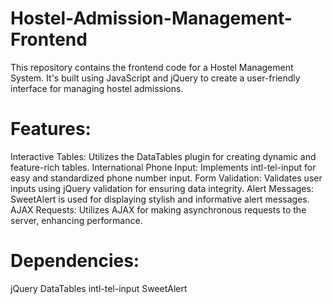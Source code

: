 # Hostel-Admission-Management-Frontend
This repository contains the frontend code for a Hostel Management System. It's built using JavaScript and jQuery to create a user-friendly interface for managing hostel admissions.

# Features:
Interactive Tables: Utilizes the DataTables plugin for creating dynamic and feature-rich tables.
International Phone Input: Implements intl-tel-input for easy and standardized phone number input.
Form Validation: Validates user inputs using jQuery validation for ensuring data integrity.
Alert Messages: SweetAlert is used for displaying stylish and informative alert messages.
AJAX Requests: Utilizes AJAX for making asynchronous requests to the server, enhancing performance.

# Dependencies:
jQuery
DataTables
intl-tel-input
SweetAlert
